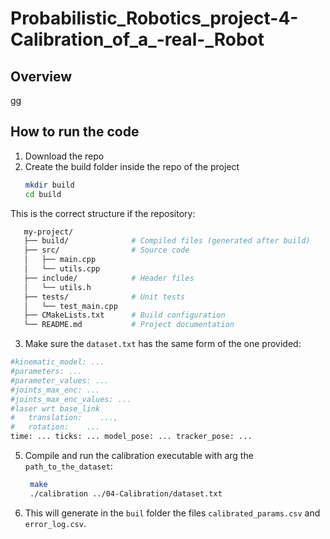# Probabilistic_Robotics_project-4-Calibration_of_a_-real-_Robot


## Overview

gg




## How to run the code
1. Download the repo
2. Create the build folder inside the repo of the project
   ```bash
   mkdir build
   cd build
   
  This is the correct structure if the repository:
   ```bash
      my-project/
      ├── build/              # Compiled files (generated after build)
      ├── src/                # Source code
      │   ├── main.cpp
      │   └── utils.cpp
      ├── include/            # Header files
      │   └── utils.h
      ├── tests/              # Unit tests
      │   └── test_main.cpp
      ├── CMakeLists.txt      # Build configuration
      └── README.md           # Project documentation
```

3. Make sure the `dataset.txt` has the same form of the one provided:
```bash
#kinematic_model: ...
#parameters: ...
#parameter_values: ... 
#joints_max_enc: ...
#joints_max_enc_values: ... 
#laser wrt base_link 
#	translation:	...,
#	rotation:	 ...
time: ... ticks: ... model_pose: ... tracker_pose: ...
```

5. Compile and run the calibration executable with arg the `path_to_the_dataset`:
   ```bash
    make
    ./calibration ../04-Calibration/dataset.txt
   ```
6. This will generate in the `buil` folder the files `calibrated_params.csv` and `error_log.csv`.
